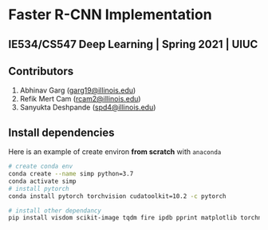 # Faster R-CNN Implementation
## IE534/CS547 Deep Learning | Spring 2021 | UIUC

## Contributors
1. Abhinav Garg (garg19@illinois.edu)
2. Refik Mert Cam (rcam2@illinois.edu)
3. Sanyukta Deshpande (spd4@illinois.edu)

## Install dependencies
Here is an example of create environ **from scratch** with `anaconda`

```sh
# create conda env
conda create --name simp python=3.7
conda activate simp
# install pytorch
conda install pytorch torchvision cudatoolkit=10.2 -c pytorch

# install other dependancy
pip install visdom scikit-image tqdm fire ipdb pprint matplotlib torchnet
